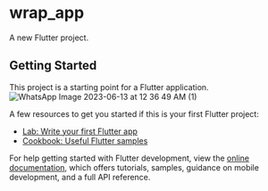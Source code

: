# wrap_app

A new Flutter project.

## Getting Started

This project is a starting point for a Flutter application.
![WhatsApp Image 2023-06-13 at 12 36 49 AM (1)](https://github.com/ShakilHasan13/wrap_app/assets/112377142/62839066-07b9-4758-8819-b58501916f90)

A few resources to get you started if this is your first Flutter project:

- [Lab: Write your first Flutter app](https://docs.flutter.dev/get-started/codelab)
- [Cookbook: Useful Flutter samples](https://docs.flutter.dev/cookbook)

For help getting started with Flutter development, view the
[online documentation](https://docs.flutter.dev/), which offers tutorials,
samples, guidance on mobile development, and a full API reference.
